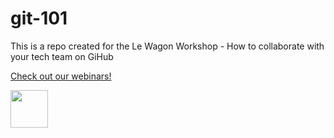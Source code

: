# git-101

This is a repo created for the Le Wagon Workshop - How to collaborate with your tech team on GiHub  
  
[Check out our webinars!](https://www.lewagon.com/webinars)  

<img src="https://course_report_production.s3.amazonaws.com/rich/rich_files/rich_files/4791/s300/logo-big.png" width="60">
